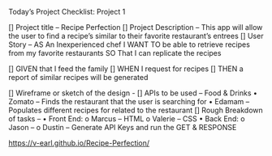 Today’s Project Checklist: Project 1

[] Project title – Recipe Perfection
[] Project Description – This app will allow the user to find a recipe’s similar to their favorite restaurant’s entrees 
[] User Story –
AS An Inexperienced chef 
I WANT TO be able to retrieve recipes from my favorite restaurants
SO That I can replicate the recipes 

[] GIVEN that I feed the family 
[] WHEN I request for recipes
[] THEN a report of similar recipes will be generated 

[] Wireframe or sketch of the design - 
[] APIs to be used – Food & Drinks
•	Zomato – Finds the restaurant that the user is searching for 
•	Edamam – Populates different recipes for related to the restaurant
[] Rough Breakdown of tasks –
•	Front End:
o	Marcus – HTML 
o	Valerie – CSS 
•	Back End:
o	Jason – 
o	Dustin – Generate API Keys and run the GET & RESPONSE 

https://v-earl.github.io/Recipe-Perfection/
